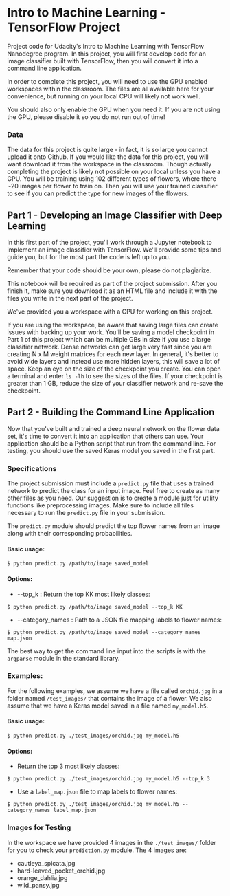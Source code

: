 # Intro to Machine Learning - TensorFlow Project

Project code for Udacity's Intro to Machine Learning with TensorFlow Nanodegree program. In this project, you will first develop code for an image classifier built with TensorFlow, then you will convert it into a command line application.

In order to complete this project, you will need to use the GPU enabled workspaces within the classroom.  The files are all available here for your convenience, but running on your local CPU will likely not work well.

You should also only enable the GPU when you need it. If you are not using the GPU, please disable it so you do not run out of time!

### Data

The data for this project is quite large - in fact, it is so large you cannot upload it onto Github.  If you would like the data for this project, you will want download it from the workspace in the classroom.  Though actually completing the project is likely not possible on your local unless you have a GPU.  You will be training using 102 different types of flowers, where there ~20 images per flower to train on.  Then you will use your trained classifier to see if you can predict the type for new images of the flowers.

## Part 1 - Developing an Image Classifier with Deep Learning

In this first part of the project, you'll work through a Jupyter notebook to implement an image classifier with TensorFlow. We'll provide some tips and guide you, but for the most part the code is left up to you.

Remember that your code should be your own, please do not plagiarize.

This notebook will be required as part of the project submission. After you finish it, make sure you download it as an HTML file and include it with the files you write in the next part of the project.

We've provided you a workspace with a GPU for working on this project.

If you are using the workspace, be aware that saving large files can create issues with backing up your work. You'll be saving a model checkpoint in Part 1 of this project which can be multiple GBs in size if you use a large classifier network. Dense networks can get large very fast since you are creating N x M weight matrices for each new layer. In general, it's better to avoid wide layers and instead use more hidden layers, this will save a lot of space. Keep an eye on the size of the checkpoint you create. You can open a terminal and enter `ls -lh` to see the sizes of the files. If your checkpoint is greater than 1 GB, reduce the size of your classifier network and re-save the checkpoint.

## Part 2 - Building the Command Line Application

Now that you've built and trained a deep neural network on the flower data set, it's time to convert it into an application that others can use. Your application should be a Python script that run from the command line. For testing, you should use the saved Keras model you saved in the first part.

### Specifications

The project submission must include a `predict.py` file that uses a trained network to predict the class for an input image. Feel free to create as many other files as you need. Our suggestion is to create a module just for utility functions like preprocessing images. Make sure to include all files necessary to run the `predict.py` file in your submission.

The `predict.py` module should predict the top flower names from an image along with their corresponding probabilities.

#### Basic usage:

```
$ python predict.py /path/to/image saved_model
```

#### Options:

- --top_k : Return the top KK most likely classes:
```
$ python predict.py /path/to/image saved_model --top_k KK
```

- --category_names : Path to a JSON file mapping labels to flower names:
```
$ python predict.py /path/to/image saved_model --category_names map.json
```

The best way to get the command line input into the scripts is with the `argparse` module in the standard library.

### Examples:

For the following examples, we assume we have a file called `orchid.jpg` in a folder named `/test_images/` that contains the image of a flower. We also assume that we have a Keras model saved in a file named `my_model.h5`.

#### Basic usage:
```
$ python predict.py ./test_images/orchid.jpg my_model.h5
```

#### Options:

- Return the top 3 most likely classes:
```
$ python predict.py ./test_images/orchid.jpg my_model.h5 --top_k 3
```

- Use a `label_map.json` file to map labels to flower names:
```
$ python predict.py ./test_images/orchid.jpg my_model.h5 --category_names label_map.json
```

### Images for Testing

In the workspace we have provided 4 images in the `./test_images/` folder for you to check your `prediction.py` module. The 4 images are:

- cautleya_spicata.jpg
- hard-leaved_pocket_orchid.jpg
- orange_dahlia.jpg
- wild_pansy.jpg

